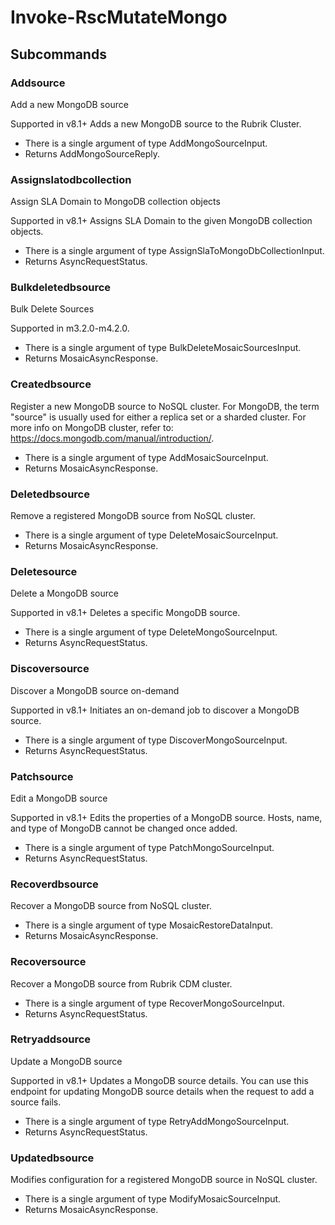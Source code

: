 # Invoke-RscMutateMongo
## Subcommands
### Addsource
Add a new MongoDB source

Supported in v8.1+
Adds a new MongoDB source to the Rubrik Cluster.

- There is a single argument of type AddMongoSourceInput.
- Returns AddMongoSourceReply.
### Assignslatodbcollection
Assign SLA Domain to MongoDB collection objects

Supported in v8.1+
Assigns SLA Domain to the given MongoDB collection objects.

- There is a single argument of type AssignSlaToMongoDbCollectionInput.
- Returns AsyncRequestStatus.
### Bulkdeletedbsource
Bulk Delete Sources

Supported in m3.2.0-m4.2.0.

- There is a single argument of type BulkDeleteMosaicSourcesInput.
- Returns MosaicAsyncResponse.
### Createdbsource
Register a new MongoDB source to NoSQL cluster. 
For MongoDB, the term "source" is usually used for either a replica set or a sharded cluster.
For more info on MongoDB cluster, refer to: https://docs.mongodb.com/manual/introduction/.

- There is a single argument of type AddMosaicSourceInput.
- Returns MosaicAsyncResponse.
### Deletedbsource
Remove a registered MongoDB source from NoSQL cluster.

- There is a single argument of type DeleteMosaicSourceInput.
- Returns MosaicAsyncResponse.
### Deletesource
Delete a MongoDB source

Supported in v8.1+
Deletes a specific MongoDB source.

- There is a single argument of type DeleteMongoSourceInput.
- Returns AsyncRequestStatus.
### Discoversource
Discover a MongoDB source on-demand

Supported in v8.1+
Initiates an on-demand job to discover a MongoDB source.

- There is a single argument of type DiscoverMongoSourceInput.
- Returns AsyncRequestStatus.
### Patchsource
Edit a MongoDB source

Supported in v8.1+
Edits the properties of a MongoDB source. Hosts, name, and type of MongoDB cannot be changed once added.

- There is a single argument of type PatchMongoSourceInput.
- Returns AsyncRequestStatus.
### Recoverdbsource
Recover a MongoDB source from NoSQL cluster.

- There is a single argument of type MosaicRestoreDataInput.
- Returns MosaicAsyncResponse.
### Recoversource
Recover a MongoDB source from Rubrik CDM cluster.

- There is a single argument of type RecoverMongoSourceInput.
- Returns AsyncRequestStatus.
### Retryaddsource
Update a MongoDB source

Supported in v8.1+
Updates a MongoDB source details. You can use this endpoint for updating MongoDB source details when the request to add a source fails.

- There is a single argument of type RetryAddMongoSourceInput.
- Returns AsyncRequestStatus.
### Updatedbsource
Modifies configuration for a registered MongoDB source in NoSQL cluster.

- There is a single argument of type ModifyMosaicSourceInput.
- Returns MosaicAsyncResponse.
